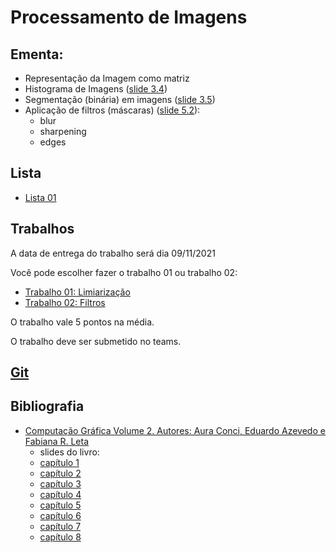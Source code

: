 # Processamento de Imagens

## Ementa:
* Representação da Imagem como matriz
* Histograma de Imagens ([slide 3.4](pi_files/slides/transparenciasvol2cap3.pdf))
* Segmentação (binária) em imagens ([slide 3.5](pi_files/slides/transparenciasvol2cap3.pdf))
* Aplicação de filtros (máscaras) ([slide 5.2](pi_files/slides/transparenciasvol2cap5.pdf)):
  * blur
  * sharpening
  * edges


## Lista
 - [Lista 01](pi_files/listas/01/lista01PI.pdf)

## Trabalhos

A data de entrega do trabalho será dia 09/11/2021

Você pode escolher fazer o trabalho 01 ou trabalho 02:
* [Trabalho 01: Limiarização](pi_files/trabalhos/01/trabalho01.html)
* [Trabalho 02: Filtros](pi_files/trabalhos/02/trabalho02.html)

O trabalho vale 5 pontos na média.

O trabalho deve ser submetido no teams.


## [Git](https://github.com/viniciusdenovaes/Unip212PI.git)


## Bibliografia


* [Computação Gráfica Volume 2. Autores: Aura Conci, Eduardo Azevedo e Fabiana R. Leta](http://computacaografica.ic.uff.br/vol2.html)
   * slides do livro:
   * [capítulo 1](pi_files/slides/transparenciasvol2cap1.pdf)
   * [capítulo 2](pi_files/slides/transparenciasvol2cap2.pdf)
   * [capítulo 3](pi_files/slides/transparenciasvol2cap3.pdf)
   * [capítulo 4](pi_files/slides/transparenciasvol2cap4.pdf)
   * [capítulo 5](pi_files/slides/transparenciasvol2cap5.pdf)
   * [capítulo 6](pi_files/slides/transparenciasvol2cap6.pdf)
   * [capítulo 7](pi_files/slides/transparenciasvol2cap7.pdf)
   * [capítulo 8](pi_files/slides/transparenciasvol2cap8.pdf)

